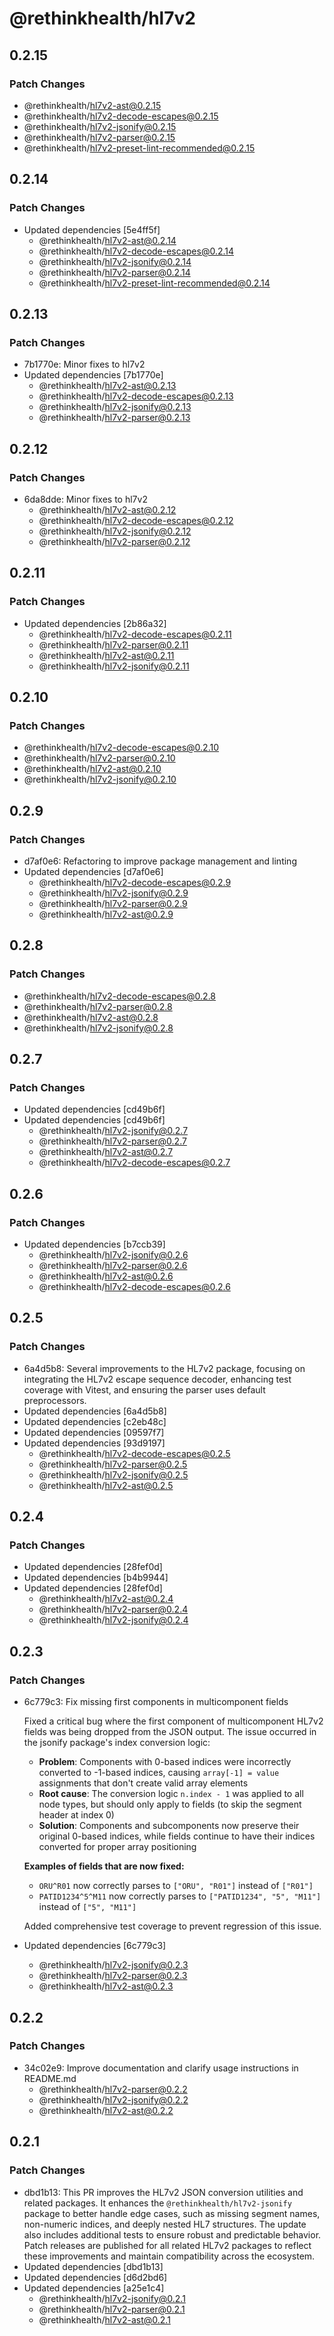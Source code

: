 # @rethinkhealth/hl7v2

## 0.2.15

### Patch Changes

- @rethinkhealth/hl7v2-ast@0.2.15
- @rethinkhealth/hl7v2-decode-escapes@0.2.15
- @rethinkhealth/hl7v2-jsonify@0.2.15
- @rethinkhealth/hl7v2-parser@0.2.15
- @rethinkhealth/hl7v2-preset-lint-recommended@0.2.15

## 0.2.14

### Patch Changes

- Updated dependencies [5e4ff5f]
  - @rethinkhealth/hl7v2-ast@0.2.14
  - @rethinkhealth/hl7v2-decode-escapes@0.2.14
  - @rethinkhealth/hl7v2-jsonify@0.2.14
  - @rethinkhealth/hl7v2-parser@0.2.14
  - @rethinkhealth/hl7v2-preset-lint-recommended@0.2.14

## 0.2.13

### Patch Changes

- 7b1770e: Minor fixes to hl7v2
- Updated dependencies [7b1770e]
  - @rethinkhealth/hl7v2-ast@0.2.13
  - @rethinkhealth/hl7v2-decode-escapes@0.2.13
  - @rethinkhealth/hl7v2-jsonify@0.2.13
  - @rethinkhealth/hl7v2-parser@0.2.13

## 0.2.12

### Patch Changes

- 6da8dde: Minor fixes to hl7v2
  - @rethinkhealth/hl7v2-ast@0.2.12
  - @rethinkhealth/hl7v2-decode-escapes@0.2.12
  - @rethinkhealth/hl7v2-jsonify@0.2.12
  - @rethinkhealth/hl7v2-parser@0.2.12

## 0.2.11

### Patch Changes

- Updated dependencies [2b86a32]
  - @rethinkhealth/hl7v2-decode-escapes@0.2.11
  - @rethinkhealth/hl7v2-parser@0.2.11
  - @rethinkhealth/hl7v2-ast@0.2.11
  - @rethinkhealth/hl7v2-jsonify@0.2.11

## 0.2.10

### Patch Changes

- @rethinkhealth/hl7v2-decode-escapes@0.2.10
- @rethinkhealth/hl7v2-parser@0.2.10
- @rethinkhealth/hl7v2-ast@0.2.10
- @rethinkhealth/hl7v2-jsonify@0.2.10

## 0.2.9

### Patch Changes

- d7af0e6: Refactoring to improve package management and linting
- Updated dependencies [d7af0e6]
  - @rethinkhealth/hl7v2-decode-escapes@0.2.9
  - @rethinkhealth/hl7v2-jsonify@0.2.9
  - @rethinkhealth/hl7v2-parser@0.2.9
  - @rethinkhealth/hl7v2-ast@0.2.9

## 0.2.8

### Patch Changes

- @rethinkhealth/hl7v2-decode-escapes@0.2.8
- @rethinkhealth/hl7v2-parser@0.2.8
- @rethinkhealth/hl7v2-ast@0.2.8
- @rethinkhealth/hl7v2-jsonify@0.2.8

## 0.2.7

### Patch Changes

- Updated dependencies [cd49b6f]
- Updated dependencies [cd49b6f]
  - @rethinkhealth/hl7v2-jsonify@0.2.7
  - @rethinkhealth/hl7v2-parser@0.2.7
  - @rethinkhealth/hl7v2-ast@0.2.7
  - @rethinkhealth/hl7v2-decode-escapes@0.2.7

## 0.2.6

### Patch Changes

- Updated dependencies [b7ccb39]
  - @rethinkhealth/hl7v2-jsonify@0.2.6
  - @rethinkhealth/hl7v2-parser@0.2.6
  - @rethinkhealth/hl7v2-ast@0.2.6
  - @rethinkhealth/hl7v2-decode-escapes@0.2.6

## 0.2.5

### Patch Changes

- 6a4d5b8: Several improvements to the HL7v2 package, focusing on integrating the HL7v2 escape sequence decoder, enhancing test coverage with Vitest, and ensuring the parser uses default preprocessors.
- Updated dependencies [6a4d5b8]
- Updated dependencies [c2eb48c]
- Updated dependencies [09597f7]
- Updated dependencies [93d9197]
  - @rethinkhealth/hl7v2-decode-escapes@0.2.5
  - @rethinkhealth/hl7v2-parser@0.2.5
  - @rethinkhealth/hl7v2-jsonify@0.2.5
  - @rethinkhealth/hl7v2-ast@0.2.5

## 0.2.4

### Patch Changes

- Updated dependencies [28fef0d]
- Updated dependencies [b4b9944]
- Updated dependencies [28fef0d]
  - @rethinkhealth/hl7v2-ast@0.2.4
  - @rethinkhealth/hl7v2-parser@0.2.4
  - @rethinkhealth/hl7v2-jsonify@0.2.4

## 0.2.3

### Patch Changes

- 6c779c3: Fix missing first components in multicomponent fields

  Fixed a critical bug where the first component of multicomponent HL7v2 fields was being dropped from the JSON output. The issue occurred in the jsonify package's index conversion logic:

  - **Problem**: Components with 0-based indices were incorrectly converted to -1-based indices, causing `array[-1] = value` assignments that don't create valid array elements
  - **Root cause**: The conversion logic `n.index - 1` was applied to all node types, but should only apply to fields (to skip the segment header at index 0)
  - **Solution**: Components and subcomponents now preserve their original 0-based indices, while fields continue to have their indices converted for proper array positioning

  **Examples of fields that are now fixed:**

  - `ORU^R01` now correctly parses to `["ORU", "R01"]` instead of `["R01"]`
  - `PATID1234^5^M11` now correctly parses to `["PATID1234", "5", "M11"]` instead of `["5", "M11"]`

  Added comprehensive test coverage to prevent regression of this issue.

- Updated dependencies [6c779c3]
  - @rethinkhealth/hl7v2-jsonify@0.2.3
  - @rethinkhealth/hl7v2-parser@0.2.3
  - @rethinkhealth/hl7v2-ast@0.2.3

## 0.2.2

### Patch Changes

- 34c02e9: Improve documentation and clarify usage instructions in README.md
  - @rethinkhealth/hl7v2-parser@0.2.2
  - @rethinkhealth/hl7v2-jsonify@0.2.2
  - @rethinkhealth/hl7v2-ast@0.2.2

## 0.2.1

### Patch Changes

- dbd1b13: This PR improves the HL7v2 JSON conversion utilities and related packages. It enhances the `@rethinkhealth/hl7v2-jsonify` package to better handle edge cases, such as missing segment names, non-numeric indices, and deeply nested HL7 structures. The update also includes additional tests to ensure robust and predictable behavior. Patch releases are published for all related HL7v2 packages to reflect these improvements and maintain compatibility across the ecosystem.
- Updated dependencies [dbd1b13]
- Updated dependencies [d6d2bd6]
- Updated dependencies [a25e1c4]
  - @rethinkhealth/hl7v2-jsonify@0.2.1
  - @rethinkhealth/hl7v2-parser@0.2.1
  - @rethinkhealth/hl7v2-ast@0.2.1
